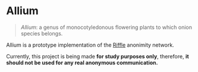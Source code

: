 # Allium

> _Allium_: a genus of monocotyledonous flowering plants to which onion species belongs.

Allium is a prototype implementation of the [Riffle](https://people.csail.mit.edu/devadas/pubs/riffle.pdf) anonimity network.
 
Currently, this project is being made **for study purposes only**, therefore, **it should not be used for any real anonymous communication.**
